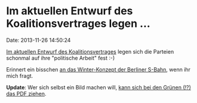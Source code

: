 Im aktuellen Entwurf des Koalitionsvertrages legen \...
=======================================================

Date: 2013-11-26 14:50:24

[Im aktuellen Entwurf des
Koalitionsvertrages](https://twitter.com/DonnerBella/status/405321280175362048/photo/1)
legen sich die Parteien schonmal auf ihre \"politische Arbeit\" fest :-)

Erinnert ein bisschen [an das Winter-Konzept der Berliner
S-Bahn](http://blog.fefe.de/?ts=ac7dbdbd), wenn ihr mich fragt.

**Update**: Wer sich selbst ein Bild machen will, [kann sich bei den
Grünen (!?) das PDF
ziehen](http://gruen-digital.de/2013/11/aktueller-arbeitsstand-koalitionsvertrag-cdu-csu-und-spd-24-11-2013/).
